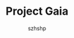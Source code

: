 ---
title: "Project Gaia"
github: https://github.com/szhielelp/JekyllTheme-ProjectGaia
demo: https://szhielelp.github.io/JekyllTheme-ProjectGaia/
author: szhshp
draft: true
ssg:
  - Jekyll
cms:
  - No Cms
---